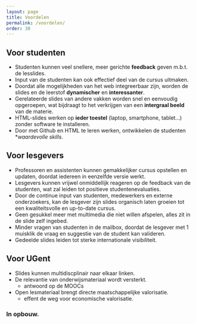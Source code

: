 ```yaml
---
layout: page
title: Voordelen
permalink: /voordelen/
order: 30
---
```


Voor studenten
--------

* Studenten kunnen veel snellere, meer gerichte **feedback** geven m.b.t. de lesslides.
* Input van de studenten kan ook effectief deel van de cursus uitmaken.
* Doordat alle mogelijkheden van het web integreerbaar zijn, worden de slides en de leerstof **dynamischer** en **interessanter**.
* Gerelateerde slides van andere vakken worden snel en eenvoudig opgeroepen, wat bijdraagt to het verkrijgen van een **intergraal beeld** van de materie.
*  HTML-slides werken op **ieder toestel** (laptop, smartphone, tablet...) zonder software te installeren.
* Door met Github en HTML te leren werken, ontwikkelen de studenten **waardevolle skills*.

Voor lesgevers
--------

* Professoren en assistenten kunnen gemakkelijker cursus opstellen en updaten, doordat iedereen in eenzelfde versie werkt.  
* Lesgevers kunnen vrijwel onmiddellijk reageren op de feedback van de studenten, wat zal leiden tot positieve studentenevaluaties.
* Door de continue input van studenten, medewerkers en externe onderzoekers, kan de lesgever zijn slides organisch laten groeien tot een kwaliteitsvolle en up-to-date cursus. 
* Geen gesukkel meer met multimedia die niet willen afspelen, alles zit in de slide zelf ingebed.
* Minder vragen van studenten in de mailbox, doordat de lesgever met 1 muisklik de vraag en suggestie van de student kan valideren. 
* Gedeelde slides leiden tot sterke internationale visibiliteit.


Voor UGent
-------
* Slides kunnen multidiscplinair naar elkaar linken.
* De relevantie van onderwijsmateriaal wordt versterkt.
	* antwoord op de MOOCs
* Open lesmateriaal brengt directe maatschappelijke valorisatie.
	* effent de weg voor economische valorisatie.


### In opbouw.
